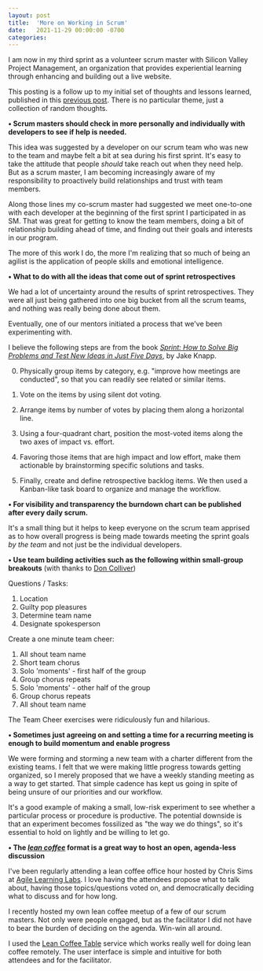 ```yaml
---
layout: post
title:  'More on Working in Scrum'
date:   2021-11-29 00:00:00 -0700
categories: 
---
```

I am now in my third sprint as a volunteer scrum master with Silicon Valley Project Management, an organization that provides experiential learning through enhancing and building out a live website. 

This posting is a follow up to my initial set of thoughts and lessons learned, published in this [previous post](https://tz-earl.github.io/2021/09/01/working-in-scrum-initial-notes.html). There is no particular theme, just a collection of random thoughts. 


**&bull; Scrum masters should check in more personally and individually with developers to see if help is needed.**

This idea was suggested by a developer on our scrum team who was new to the team and maybe felt a bit at sea during his first sprint. It's easy to take the attitude that people _should_ take reach out when they need help. But as a scrum master, I am becoming increasingly aware of my responsibility to proactively build relationships and trust with team members.

Along those lines my co-scrum master had suggested we meet one-to-one with each developer at the beginning of the first sprint I participated in as SM. That was great for getting to know the team members, doing a bit of relationship building ahead of time, and finding out their goals and interests in our program. 

The more of this work I do, the more I'm realizing that so much of being an agilist is the application of people skills and emotional intelligence. 

**&bull; What to do with all the ideas that come out of sprint retrospectives**

We had a lot of uncertainty around the results of sprint retrospectives. They were all just being gathered into one big bucket from all the scrum teams, and nothing was really being done about them.

Eventually, one of our mentors initiated a process that we've been experimenting with.

I believe the following steps are from the book [_Sprint: How to Solve Big Problems and Test New Ideas in Just Five Days_](https://www.amazon.com/Sprint-Solve-Problems-Test-Ideas/dp/150112174X/), by Jake Knapp.

0)  Physically group items by category, e.g. "improve how meetings are conducted", so that you can readily see related or similar items.

1)  Vote on the items by using silent dot voting.

2)  Arrange items by number of votes by placing them along a horizontal line.

3)  Using a four-quadrant chart, position the most-voted items along the two axes of impact vs. effort.

4)  Favoring those items that are high impact and low effort, make them actionable by brainstorming specific solutions and tasks.

5)  Finally, create and define retrospective backlog items.  We then used a Kanban-like task board to organize and manage the workflow.

**&bull; For visibility and transparency the burndown chart can be published after every daily scrum.**

It's a small thing but it helps to keep everyone on the scrum team apprised as to how overall progress is being made towards meeting the sprint goals _by the team_ and not just be the individual developers.  

**&bull; Use team building activities such as the following within small-group breakouts** (with thanks to [Don Colliver](https://www.doncolliver.com/))

Questions / Tasks:
1. Location
2. Guilty pop pleasures
3. Determine team name
4. Designate spokesperson

Create a one minute team cheer:
1. All shout team name
2. Short team chorus
3. Solo 'moments' - first half of the group
4. Group chorus repeats
5. Solo 'moments' - other half of the group
6. Group chorus repeats
7. All shout team name

The Team Cheer exercises were ridiculously fun and hilarious.

**&bull; Sometimes just agreeing on and setting a time for a recurring meeting is enough to build momentum and enable progress**

We were forming and storming a new team with a charter different from the existing teams. I felt that we were making little progress towards getting organized, so I merely proposed that we have a weekly standing meeting as a way to get started. That simple cadence has kept us going in spite of being unsure of our priorities and our workflow.

It's a good example of making a small, low-risk experiment to see whether a particular process or procedure is productive. The potential downside is that an experiment becomes fossilized as "the way we do things", so it's essential to hold on lightly and be willing to let go.

**&bull; The [_lean coffee_](http://leancoffee.org) format is a great way to host an open, agenda-less discussion**

I've been regularly attending a lean coffee office hour hosted by Chris Sims at [Agile Learning Labs](https://agilelearninglabs.com). I love having the attendees propose what to talk about, having those topics/questions voted on, and democratically deciding what to discuss and for how long.

I recently hosted my own lean coffee meetup of a few of our scrum masters. Not only were people engaged, but as the facilitator I did not have to bear the burden of deciding on the agenda. Win-win all around.

I used the [Lean Coffee Table](https://agilelearninglabs.com) service which works really well for doing lean coffee remotely. The user interface is simple and intuitive for both attendees and for the facilitator.
